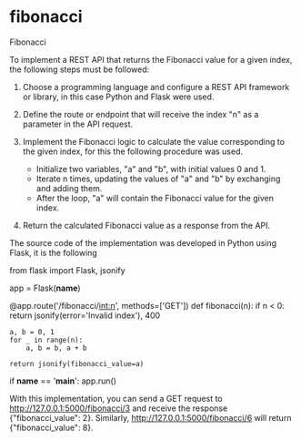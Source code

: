 # fibonacci
 Fibonacci
 
 To implement a REST API that returns the Fibonacci value for a given index, the following steps must be followed:

1. Choose a programming language and configure a REST API framework or library, in this case Python and Flask were used.

2. Define the route or endpoint that will receive the index "n" as a parameter in the API request.

3. Implement the Fibonacci logic to calculate the value corresponding to the given index, for this the following procedure was used.
    - Initialize two variables, "a" and "b", with initial values 0 and 1.
    - Iterate n times, updating the values of "a" and "b" by exchanging and adding them.
    - After the loop, "a" will contain the Fibonacci value for the given index.

4. Return the calculated Fibonacci value as a response from the API.

The source code of the implementation was developed in Python using Flask, it is the following


from flask import Flask, jsonify

app = Flask(__name__)

@app.route('/fibonacci/<int:n>', methods=['GET'])
def fibonacci(n):
    if n < 0:
        return jsonify(error='Invalid index'), 400

    a, b = 0, 1
    for _ in range(n):
        a, b = b, a + b

    return jsonify(fibonacci_value=a)

if __name__ == '__main__':
    app.run()
	

With this implementation, you can send a GET request to 
http://127.0.0.1:5000/fibonacci/3 and receive the response {"fibonacci_value": 2}. 
Similarly, http://127.0.0.1:5000/fibonacci/6 will return {"fibonacci_value": 8}.	


